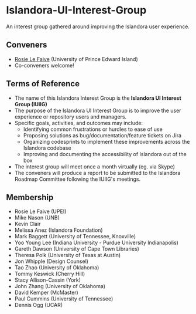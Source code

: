 # Islandora-UI-Interest-Group
An interest group gathered around improving the Islandora user experience.

## Conveners
* [Rosie Le Faive](https://github.com/rosiel) (University of Prince Edward Island)
* Co-conveners welcome!

## Terms of Reference
* The name of this Islandora Interest Group is the **Islandora UI Interest Group (IUIIG)**
* The purpose of the Islandora UI Interest Group is to improve the user experience or repository users and managers.
* Specific goals, activities, and outcomes may include:
  * Identifying common frustrations or hurdles to ease of use
  * Proposing solutions as bug/documentation/feature tickets on Jira 
  * Organizing codesprints to implement these improvements across the Islandora codebase
  * Improving and documenting the accessibility of Islandora out of the box
* The interest group will meet once a month virtually (eg. via Skype)
* The conveners will produce a report to be submitted to the Islandora Roadmap Committee following the IUIIG's meetings.

## Membership
* Rosie Le Faive (UPEI)
* Mike Nason (UNB)
* Kevin Clair
* Melissa Anez (Islandora Foundation)
* Mark Baggett (University of Tennessee, Knoxville)
* Yoo Young Lee (Indiana University - Purdue University Indianapolis)
* Gareth Dawson (University of Cape Town Libraries)
* Theresa Polk (University of Texas at Austin)
* Jon Whipple (Design Counsel)
* Tao Zhao (University of Oklahoma)
* Tommy Keswick (Cherry Hill)
* Stacy Allison-Cassin (York)
* John Zhang (University of Oklahoma)
* David Kemper (McMaster)
* Paul Cummins (University of Tennessee)
* Dennis Ogg (UCAR)
